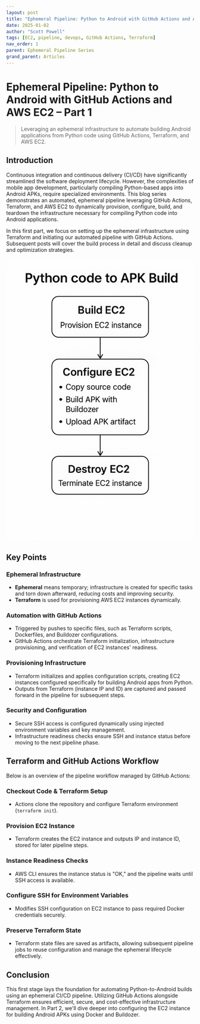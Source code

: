 ```yaml
---
layout: post
title: "Ephemeral Pipeline: Python to Android with GitHub Actions and AWS EC2 – Part 1"
date: 2025-01-02
author: "Scott Powell"
tags: [EC2, pipeline, devops, GitHub Actions, Terraform]
nav_order: 1
parent: Ephemeral Pipeline Series
grand_parent: Articles
---
```


# Ephemeral Pipeline: Python to Android with GitHub Actions and AWS EC2 – Part 1

> Leveraging an ephemeral infrastructure to automate building Android applications from Python code using GitHub Actions, Terraform, and AWS EC2.

## Introduction

Continuous integration and continuous delivery (CI/CD) have significantly streamlined the software deployment lifecycle. However, the complexities of mobile app development, particularly compiling Python-based apps into Android APKs, require specialized environments. This blog series demonstrates an automated, ephemeral pipeline leveraging GitHub Actions, Terraform, and AWS EC2 to dynamically provision, configure, build, and teardown the infrastructure necessary for compiling Python code into Android applications.

In this first part, we focus on setting up the ephemeral infrastructure using Terraform and initiating our automated pipeline with GitHub Actions. Subsequent posts will cover the build process in detail and discuss cleanup and optimization strategies.

![pipeline overview](../pic/python_to_APK.png)

## Key Points

### Ephemeral Infrastructure
- **Ephemeral** means temporary; infrastructure is created for specific tasks and torn down afterward, reducing costs and improving security.
- **Terraform** is used for provisioning AWS EC2 instances dynamically.

### Automation with GitHub Actions
- Triggered by pushes to specific files, such as Terraform scripts, Dockerfiles, and Buildozer configurations.
- GitHub Actions orchestrate Terraform initialization, infrastructure provisioning, and verification of EC2 instances' readiness.

### Provisioning Infrastructure
- Terraform initializes and applies configuration scripts, creating EC2 instances configured specifically for building Android apps from Python.
- Outputs from Terraform (instance IP and ID) are captured and passed forward in the pipeline for subsequent steps.

### Security and Configuration
- Secure SSH access is configured dynamically using injected environment variables and key management.
- Infrastructure readiness checks ensure SSH and instance status before moving to the next pipeline phase.

## Terraform and GitHub Actions Workflow

Below is an overview of the pipeline workflow managed by GitHub Actions:

### Checkout Code & Terraform Setup
- Actions clone the repository and configure Terraform environment (`terraform init`).

### Provision EC2 Instance
- Terraform creates the EC2 instance and outputs IP and instance ID, stored for later pipeline steps.

### Instance Readiness Checks
- AWS CLI ensures the instance status is "OK," and the pipeline waits until SSH access is available.

### Configure SSH for Environment Variables
- Modifies SSH configuration on EC2 instance to pass required Docker credentials securely.

### Preserve Terraform State
- Terraform state files are saved as artifacts, allowing subsequent pipeline jobs to reuse configuration and manage the ephemeral lifecycle effectively.

## Conclusion

This first stage lays the foundation for automating Python-to-Android builds using an ephemeral CI/CD pipeline. Utilizing GitHub Actions alongside Terraform ensures efficient, secure, and cost-effective infrastructure management. In Part 2, we'll dive deeper into configuring the EC2 instance for building Android APKs using Docker and Buildozer.